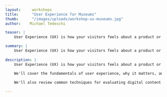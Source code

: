 ```yaml
---
layout:     workshops
title:      "User Experience for Museums"
thumb:      "/images/uploads/workshop-ux-museums.jpg"
author:    Michael Tedeschi

teaser: |
    User Experience (UX) is how your visitors feels about a product or service, whether you're designing a website, an exhibit, or a toaster. How do you know if your target audience is having a good or bad experience?

summary: |
    User Experience (UX) is how your visitors feels about a product or service, whether you're designing a website, an exhibit, or a toaster. How do you know if your target audience is having a good or bad experience?
    
description: |
    User Experience (UX) is how your visitors feels about a product or service, whether you're designing a website, an exhibit, or a toaster. How do you know if your target audience is having a good or bad experience? Learn to put yourself in your users' shoes in order to better understand their motivations, so that you can create a welcoming experience and make something that is useful, easy to use, and enjoyable for them.

    We'll cover the fundamentals of user experience, why it matters, and ways to convince others in your organization to invest in this process. We'll detail a typical UX journey and common methodologies that are useful for museum professionals, emphasizing ways to engage new and existing communities along the way. We'll practice research techniques, including interviews and contextual inquiries (observing the way your visitors already interact with your exhibits), that allow you to learn about your visitors' objectives, rather than designing from assumptions. We'll develop personas to clarify which new audiences you want to connect with, and what works best for them, asking questions like, Why aren't they users already? What barriers does your museum present? What needs could you be meeting?
    
    We'll also review common techniques for evaluating digital content using activities like card sorting and content audits, and we'll produce rapid prototypes for user testing to conduct evaluations and gather valuable feedback.

---
```


